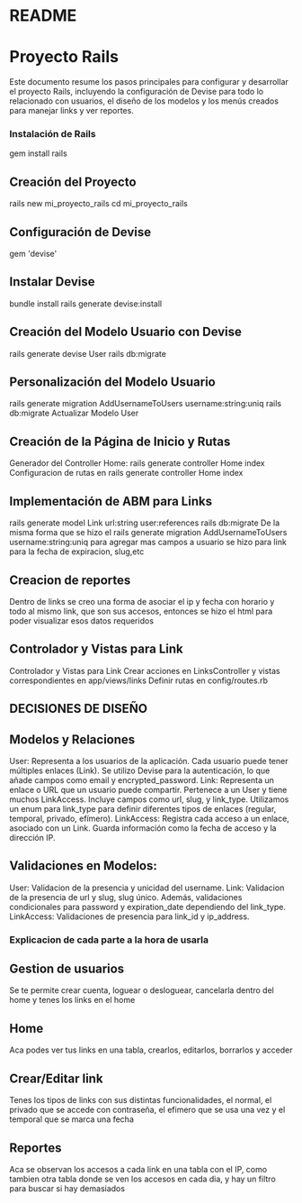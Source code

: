 # README

# Proyecto Rails

Este documento resume los pasos principales para configurar y desarrollar el proyecto Rails, incluyendo la configuración de Devise para todo lo relacionado con usuarios, el diseño de los modelos y los menús creados para manejar links y ver reportes.

### Instalación de Rails

gem install rails

## Creación del Proyecto

rails new mi_proyecto_rails
cd mi_proyecto_rails

## Configuración de Devise

gem 'devise'

## Instalar Devise

bundle install
rails generate devise:install

## Creación del Modelo Usuario con Devise

rails generate devise User
rails db:migrate

## Personalización del Modelo Usuario

rails generate migration AddUsernameToUsers username:string:uniq
rails db:migrate
Actualizar Modelo User

## Creación de la Página de Inicio y Rutas

Generador del Controller Home:
rails generate controller Home index
Configuracion de rutas en rails generate controller Home index

## Implementación de ABM para Links

rails generate model Link url:string user:references
rails db:migrate
De la misma forma que se hizo el rails generate migration AddUsernameToUsers username:string:uniq para agregar mas campos a usuario se hizo para link para la fecha de expiracion, slug,etc

## Creacion de reportes

Dentro de links se creo una forma de asociar el ip y fecha con horario y todo al mismo link, que son sus accesos, entonces se hizo el html para poder visualizar esos datos requeridos

## Controlador y Vistas para Link

Controlador y Vistas para Link
Crear acciones en LinksController y vistas correspondientes en app/views/links
Definir rutas en config/routes.rb

## DECISIONES DE DISEÑO

## Modelos y Relaciones

User: Representa a los usuarios de la aplicación. Cada usuario puede tener múltiples enlaces (Link). Se utilizo Devise para la autenticación, lo que añade campos como email y encrypted_password.
Link: Representa un enlace o URL que un usuario puede compartir. Pertenece a un User y tiene muchos LinkAccess. Incluye campos como url, slug, y link_type. Utilizamos un enum para link_type para definir diferentes tipos de enlaces (regular, temporal, privado, efímero).
LinkAccess: Registra cada acceso a un enlace, asociado con un Link. Guarda información como la fecha de acceso y la dirección IP.

## Validaciones en Modelos:

User: Validacion de la presencia y unicidad del username.
Link: Validacion de la presencia de url y slug, slug único. Además, validaciones condicionales para password y expiration_date dependiendo del link_type.
LinkAccess: Validaciones de presencia para link_id y ip_address.

### Explicacion de cada parte a la hora de usarla

## Gestion de usuarios

Se te permite crear cuenta, loguear o desloguear, cancelarla dentro del home y tenes los links en el home

## Home

Aca podes ver tus links en una tabla, crearlos, editarlos, borrarlos y acceder

## Crear/Editar link

Tenes los tipos de links con sus distintas funcionalidades, el normal, el privado que se accede con contraseña, el efimero que se usa una vez y el temporal que se marca una fecha

## Reportes

Aca se observan los accesos a cada link en una tabla con el IP, como tambien otra tabla donde se ven los accesos en cada dia, y hay un filtro para buscar si hay demasiados

```bash

```
